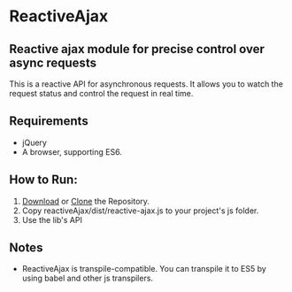 # ReactiveAjax
## Reactive ajax module for precise control over async requests

This is a reactive API for asynchronous requests. It allows you to watch the request status and control the request in real time.

## Requirements
* jQuery
* A browser, supporting ES6.

## How to Run:

1. [Download](https://github.com/nevendyulgerov/reactiveAjax/archive/master.zip) or [Clone](https://github.com/nevendyulgerov/reactiveAjax.git) the Repository.
2. Copy reactiveAjax/dist/reactive-ajax.js to your project's js folder.
3. Use the lib's API

## Notes
* ReactiveAjax is transpile-compatible. You can transpile it to ES5 by using babel and other js transpilers.
